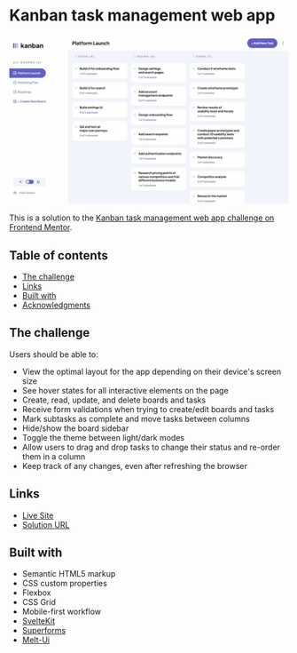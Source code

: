 # Kanban task management web app

![](./screenshot.jpg)

This is a solution to the [Kanban task management web app challenge on Frontend Mentor](https://www.frontendmentor.io/challenges/kanban-task-management-web-app-wgQLt-HlbB).

## Table of contents

- [The challenge](#the-challenge)
- [Links](#links)
- [Built with](#built-with)
- [Acknowledgments](#acknowledgments)

## The challenge

Users should be able to:

- View the optimal layout for the app depending on their device's screen size
- See hover states for all interactive elements on the page
- Create, read, update, and delete boards and tasks
- Receive form validations when trying to create/edit boards and tasks
- Mark subtasks as complete and move tasks between columns
- Hide/show the board sidebar
- Toggle the theme between light/dark modes
- Allow users to drag and drop tasks to change their status and re-order them in a column
- Keep track of any changes, even after refreshing the browser

## Links

- [Live Site](https://kanban-svelte.netlify.app/)
- [Solution URL](https://www.frontendmentor.io/solutions/kanban-task-management-web-app-with-sveltekit-c8GaBucX5X)

## Built with

- Semantic HTML5 markup
- CSS custom properties
- Flexbox
- CSS Grid
- Mobile-first workflow
- [SvelteKit](https://kit.svelte.dev/)
- [Superforms](https://superforms.rocks/)
- [Melt-Ui](https://www.melt-ui.com/)
